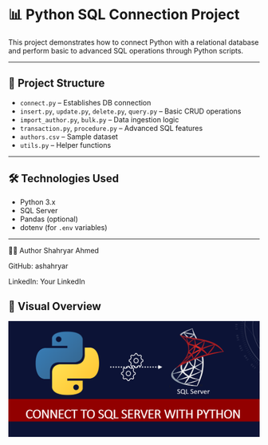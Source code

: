 # 📊 Python SQL Connection Project

This project demonstrates how to connect Python with a relational database and perform basic to advanced SQL operations through Python scripts.

---

## 📁 Project Structure

- `connect.py` – Establishes DB connection
- `insert.py`, `update.py`, `delete.py`, `query.py` – Basic CRUD operations
- `import_author.py`, `bulk.py` – Data ingestion logic
- `transaction.py`, `procedure.py` – Advanced SQL features
- `authors.csv` – Sample dataset
- `utils.py` – Helper functions

---

## 🛠️ Technologies Used

- Python 3.x
- SQL Server
-  Pandas (optional)
- dotenv (for `.env` variables)

---
🙋‍♂️ Author
Shahryar Ahmed

GitHub: ashahryar

LinkedIn: Your LinkedIn


## 📸 Visual Overview

![Connect to SQL Server with Python](Python-SQL.png)
